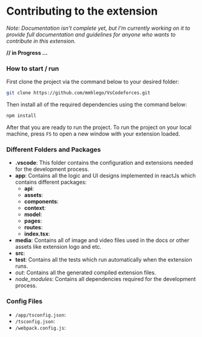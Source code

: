 # Contributing to the extension

_Note: Documentation isn't complete yet, but I'm currently working on it to provide full documentation and guidelines for anyone who wants to contribute in this extension._

**// in Progress ...**

### How to start / run

First clone the project via the command below to your desired folder:

```bash
git clone https://github.com/mmhlego/VsCodeforces.git
```

Then install all of the required dependencies using the command below:

```bash
npm install
```

After that you are ready to run the project. To run the project on your local machine, press `F5` to open a new window with your extension loaded.

### Different Folders and Packages

- **.vscode**: This folder contains the configuration and extensions needed for the development process.
- **app**: Contains all the logic and UI designs implemented in reactJs which contains different packages:
  - **api**:
  - **assets**:
  - **components**:
  - **context**:
  - **model**:
  - **pages**:
  - **routes**:
  - **index.tsx**:
- **media**: Contains all of image and video files used in the docs or other assets like extension logo and etc.
- **src**:
- **test**: Contains all the tests which run automatically when the extension runs.
- _out_: Contains all the generated compiled extension files.
- _node_modules_: Contains all dependencies required for the development process.

### Config Files

- `/app/tsconfig.json`:
- `/tsconfig.json`:
- `/webpack.config.js`:
